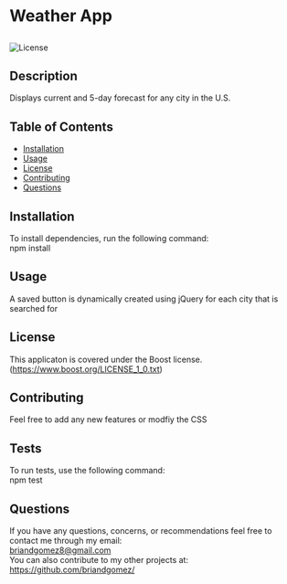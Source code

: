 
  # Weather App
  ##
  ![License](https://img.shields.io/badge/License-Boost%201.0-lightblue.svg)
  ## Description 
  Displays current and 5-day forecast for any city in the U.S.
  ## Table of Contents
  * [Installation](#installation)
  * [Usage](#usage)
  * [License](#license)
  * [Contributing](#contributing)
  * [Questions](#questions)
  ## Installation
  To install dependencies, run the following command:
  <br />
  npm install
  ## Usage
  A saved button is dynamically created using jQuery for each city that is searched for
  ## License
  This applicaton is covered under the Boost license.
  <br />
  (https://www.boost.org/LICENSE_1_0.txt)
  ## Contributing
  Feel free to add any new features or modfiy the CSS
  ## Tests
  To run tests, use the following command:
  <br />
  npm test
  ## Questions
  If you have any questions, concerns, or recommendations feel free to contact me through my email:
  <br />
  briandgomez8@gmail.com
  <br />
  You can also contribute to my other projects at:
  <br />
  https://github.com/briandgomez/
